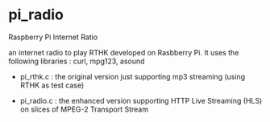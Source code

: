 # pi_radio
Raspberry Pi Internet Ratio

an internet radio to play RTHK developed on Rasbberry Pi.  It uses the following libraries : curl, mpg123, asound

* pi_rthk.c : the original version just supporting mp3 streaming (using RTHK as test case)

* pi_radio.c : the enhanced version supporting HTTP Live Streaming (HLS) on slices of MPEG-2 Transport Stream
